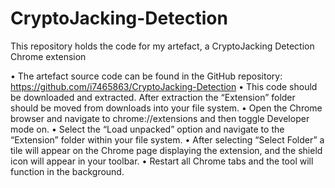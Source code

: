 # CryptoJacking-Detection
This repository holds the code for my artefact, a CryptoJacking Detection Chrome extension

•	The artefact source code can be found in the GitHub repository: https://github.com/i7465863/CryptoJacking-Detection
•	This code should be downloaded and extracted. After extraction the “Extension” folder should be moved from downloads into your file system.
•	Open the Chrome browser and navigate to chrome://extensions and then toggle Developer mode on. 
•	Select the “Load unpacked” option and navigate to the “Extension” folder within your file system. 
•	After selecting “Select Folder” a tile will appear on the Chrome page displaying the extension, and the shield icon will appear in your toolbar.
•	Restart all Chrome tabs and the tool will function in the background.
